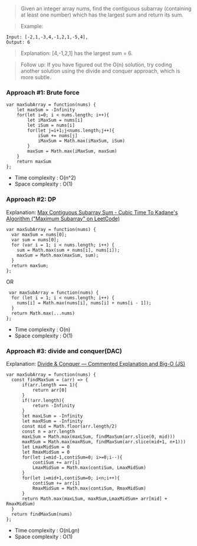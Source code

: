 > Given an integer array nums, find the contiguous subarray (containing at least one number) which has the largest sum and return its sum.

> Example:

```
Input: [-2,1,-3,4,-1,2,1,-5,4],
Output: 6
```

> Explanation: [4,-1,2,1] has the largest sum = 6.

> Follow up:
> If you have figured out the O(n) solution, try coding another solution using the divide and conquer approach, which is more subtle.

### Approach #1: Brute force

```
var maxSubArray = function(nums) {
    let maxSum = -Infinity
    for(let i=0; i < nums.length; i++){
        let iMaxSum = nums[i]
        let iSum = nums[i]
        for(let j=i+1;j<nums.length;j++){
            iSum += nums[j]
            iMaxSum = Math.max(iMaxSum, iSum)
        }
        maxSum = Math.max(iMaxSum, maxSum)
    }
    return maxSum
};
```

- Time complexity : O(n^2)
- Space complexity : O(1)

### Approach #2: DP

Explanation: [Max Contiguous Subarray Sum - Cubic Time To Kadane's Algorithm ("Maximum Subarray" on LeetCode)](https://www.youtube.com/watch?v=2MmGzdiKR9Y&t=516s)

```
var maxSubArray = function(nums) {
  var maxSum = nums[0];
  var sum = nums[0];
  for (var i = 1; i < nums.length; i++) {
    sum = Math.max(sum + nums[i], nums[i]);
    maxSum = Math.max(maxSum, sum);
  }
  return maxSum;
};
```

OR

```
 var maxSubArray = function(nums) {
  for (let i = 1; i < nums.length; i++) {
    nums[i] = Math.max(nums[i], nums[i] + nums[i - 1]);
  }
  return Math.max(...nums)
};
```

- Time complexity : O(n)
- Space complexity : O(1)

### Approach #3: divide and conquer(DAC)

Explanation: [Divide & Conquer — Commented Explanation and Big-O (JS)](<https://leetcode.com/problems/maximum-subarray/discuss/364839/Divide-and-Conquer-Commented-Explanation-and-Big-O-(JS)>)

```
var maxSubArray = function(nums) {
  const findMaxSum = (arr) => {
      if(arr.length === 1){
          return arr[0]
      }
      if(!arr.length){
          return -Infinity
      }
      let maxLSum = -Infinity
      let maxRSum = -Infinity
      const mid = Math.floor(arr.length/2)
      const n = arr.length
      maxLSum = Math.max(maxLSum, findMaxSum(arr.slice(0, mid)))
      maxRSum = Math.max(maxRSum, findMaxSum(arr.slice(mid+1, n+1)))
      let LmaxMidSum = 0
      let RmaxMidSum = 0
      for(let i=mid-1,contiSum=0; i>=0;i--){
          contiSum += arr[i]
          LmaxMidSum = Math.max(contiSum, LmaxMidSum)
      }
      for(let i=mid+1,contiSum=0; i<n;i++){
          contiSum += arr[i]
          RmaxMidSum = Math.max(contiSum, RmaxMidSum)
      }
      return Math.max(maxLSum, maxRSum,LmaxMidSum+ arr[mid] + RmaxMidSum)
  }
  return findMaxSum(nums)
};
```

- Time complexity : O(nLgn)
- Space complexity : O(1)
